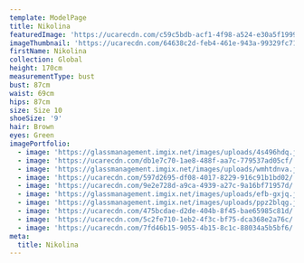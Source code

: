 ```yaml
---
template: ModelPage
title: Nikolina
featuredImage: 'https://ucarecdn.com/c59c5bdb-acf1-4f98-a524-e30a5f19996a/'
imageThumbnail: 'https://ucarecdn.com/64638c2d-feb4-461e-943a-99329fc7178a/'
firstName: Nikolina
collection: Global
height: 170cm
measurementType: bust
bust: 87cm
waist: 69cm
hips: 87cm
size: Size 10
shoeSize: '9'
hair: Brown
eyes: Green
imagePortfolio:
  - image: 'https://glassmanagement.imgix.net/images/uploads/4s496hdq.jpg'
  - image: 'https://ucarecdn.com/db1e7c70-1ae8-488f-aa7c-779537ad05cf/'
  - image: 'https://glassmanagement.imgix.net/images/uploads/wmhtdnva.jpg'
  - image: 'https://ucarecdn.com/597d2695-df08-4017-8229-916c91b1bd02/'
  - image: 'https://ucarecdn.com/9e2e728d-a9ca-4939-a27c-9a16bf71957d/'
  - image: 'https://glassmanagement.imgix.net/images/uploads/efb-gxjq.jpg'
  - image: 'https://glassmanagement.imgix.net/images/uploads/ppz2blqg.jpg'
  - image: 'https://ucarecdn.com/475bcdae-d2de-404b-8f45-bae65985c81d/'
  - image: 'https://ucarecdn.com/5c2fe710-1eb2-4f3c-bf75-dca368e2a76c/'
  - image: 'https://ucarecdn.com/7fd46b15-9055-4b15-8c1c-88034a5b5bf6/'
meta:
  title: Nikolina
---
```


